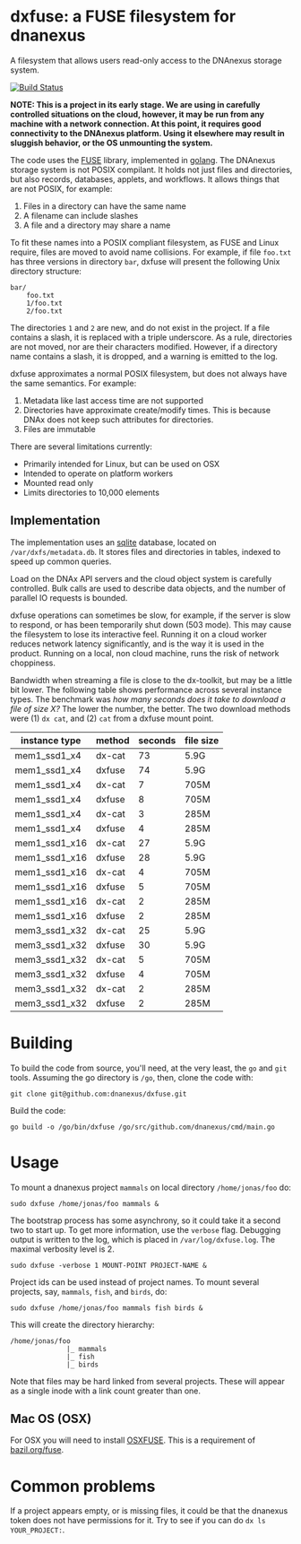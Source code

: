 # dxfuse: a FUSE filesystem for dnanexus

A filesystem that allows users read-only access to the DNAnexus
storage system.

[![Build Status](https://travis-ci.org/dnanexus/dxfuse.svg?branch=master)](https://travis-ci.org/dnanexus/dxfuse)

**NOTE: This is a project in its early stage. We are using in carefully controlled situations on the cloud, however, it may be run from any machine with a network connection. At this point, it requires good connectivity to the DNAnexus platform. Using it elsewhere may result in sluggish behavior, or the OS unmounting the system.**

The code uses the [FUSE](https://bazil.org/fuse/)
library, implemented in [golang](https://golang.org). The DNAnexus
storage system is not POSIX compilant. It holds not just files and
directories, but also records, databases, applets, and workflows. It
allows things that are not POSIX, for example:
1. Files in a directory can have the same name
2. A filename can include slashes
3. A file and a directory may share a name

To fit these names into a POSIX compliant filesystem, as FUSE and
Linux require, files are moved to avoid name collisions. For example,
if file `foo.txt` has three versions in directory `bar`, dxfuse will
present the following Unix directory structure:

```
bar/
    foo.txt
    1/foo.txt
    2/foo.txt
```

The directories `1` and `2` are new, and do not exist in the
project. If a file contains a slash, it is replaced with a triple
underscore. As a rule, directories are not moved, nor are their
characters modified. However, if a directory name contains a slash, it
is dropped, and a warning is emitted to the log.

dxfuse approximates a normal POSIX filesystem, but does not always have the same semantics. For example:
1. Metadata like last access time are not supported
2. Directories have approximate create/modify times. This is because DNAx does not keep such attributes for directories.
3. Files are immutable

There are several limitations currently:
- Primarily intended for Linux, but can be used on OSX
- Intended to operate on platform workers
- Mounted read only
- Limits directories to 10,000 elements

## Implementation

The implementation uses an [sqlite](https://www.sqlite.org/index.html)
database, located on `/var/dxfs/metadata.db`. It stores files and
directories in tables, indexed to speed up common queries.

Load on the DNAx API servers and the cloud object system is carefully controlled. Bulk calls
are used to describe data objects, and the number of parallel IO requests is bounded.

dxfuse operations can sometimes be slow, for example, if the server is
slow to respond, or has been temporarily shut down (503 mode). This
may cause the filesystem to lose its interactive feel. Running it on a
cloud worker reduces network latency significantly, and is the way it
is used in the product. Running on a local, non cloud machine, runs
the risk of network choppiness.

Bandwidth when streaming a file is close to the dx-toolkit, but may be a
little bit lower. The following table shows performance across several
instance types. The benchmark was *how many seconds does it take to
download a file of size X?* The lower the number, the better. The two
download methods were (1) `dx cat`, and (2) `cat` from a dxfuse mount point.

| instance type   | method | seconds | file size |
| ----            | ----   | ----    |  ----     |
| mem1\_ssd1\_x4  | dx-cat | 73| 5.9G |
| mem1\_ssd1\_x4  | dxfuse  | 74| 5.9G |
| mem1\_ssd1\_x4  | dx-cat | 7| 705M |
| mem1\_ssd1\_x4  | dxfuse  | 8| 705M |
| mem1\_ssd1\_x4  | dx-cat | 3| 285M |
| mem1\_ssd1\_x4  | dxfuse  | 4| 285M |
| mem1\_ssd1\_x16 | dx-cat | 27| 5.9G |
| mem1\_ssd1\_x16 | dxfuse  | 28| 5.9G |
| mem1\_ssd1\_x16 | dx-cat | 4| 705M |
| mem1\_ssd1\_x16 | dxfuse  | 5| 705M |
| mem1\_ssd1\_x16 | dx-cat | 2| 285M |
| mem1\_ssd1\_x16 | dxfuse  | 2| 285M |
| mem3\_ssd1\_x32 | dx-cat | 25| 5.9G |
| mem3\_ssd1\_x32 | dxfuse  | 30| 5.9G |
| mem3\_ssd1\_x32 | dx-cat | 5| 705M |
| mem3\_ssd1\_x32 | dxfuse  | 4| 705M |
| mem3\_ssd1\_x32 | dx-cat | 2| 285M |
| mem3\_ssd1\_x32 | dxfuse  | 2| 285M |

# Building

To build the code from source, you'll need, at the very least, the `go` and `git` tools.
Assuming the go directory is `/go`, then, clone the code with:
```
git clone git@github.com:dnanexus/dxfuse.git
```

Build the code:
```
go build -o /go/bin/dxfuse /go/src/github.com/dnanexus/cmd/main.go
```

# Usage

To mount a dnanexus project `mammals` on local directory `/home/jonas/foo` do:
```
sudo dxfuse /home/jonas/foo mammals &
```

The bootstrap process has some asynchrony, so it could take it a
second two to start up. To get more information, use the `verbose`
flag. Debugging output is written to the log, which is placed in
`/var/log/dxfuse.log`. The maximal verbosity level is 2.

```
sudo dxfuse -verbose 1 MOUNT-POINT PROJECT-NAME &
```

Project ids can be used instead of project names. To mount several projects, say, `mammals`, `fish`, and `birds`, do:
```
sudo dxfuse /home/jonas/foo mammals fish birds &
```

This will create the directory hierarchy:
```
/home/jonas/foo
              |_ mammals
              |_ fish
              |_ birds
```

Note that files may be hard linked from several projects. These will appear as a single inode with
a link count greater than one.

## Mac OS (OSX)

For OSX you will need to install [OSXFUSE](http://osxfuse.github.com/). This is a requirement of
[bazil.org/fuse](https://godoc.org/bazil.org/fuse).

# Common problems

If a project appears empty, or is missing files, it could be that the dnanexus token does not have permissions for it. Try to see if you can do `dx ls YOUR_PROJECT:`.

